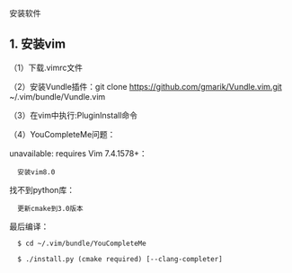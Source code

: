 
安装软件

## 1. 安装vim

（1）下载.vimrc文件

（2）安装Vundle插件：git clone https://github.com/gmarik/Vundle.vim.git ~/.vim/bundle/Vundle.vim

（3）在vim中执行:PluginInstall命令

（4）YouCompleteMe问题：

unavailable: requires Vim 7.4.1578+：

      安装vim8.0

找不到python库：

      更新cmake到3.0版本

最后编译：

      $ cd ~/.vim/bundle/YouCompleteMe
      
      $ ./install.py (cmake required) [--clang-completer]


